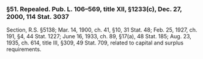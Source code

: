 ### §51. Repealed. Pub. L. 106–569, title XII, §1233(c), Dec. 27, 2000, 114 Stat. 3037 ###

Section, R.S. §5138; Mar. 14, 1900, ch. 41, §10, 31 Stat. 48; Feb. 25, 1927, ch. 191, §4, 44 Stat. 1227; June 16, 1933, ch. 89, §17(a), 48 Stat. 185; Aug. 23, 1935, ch. 614, title III, §309, 49 Stat. 709, related to capital and surplus requirements.